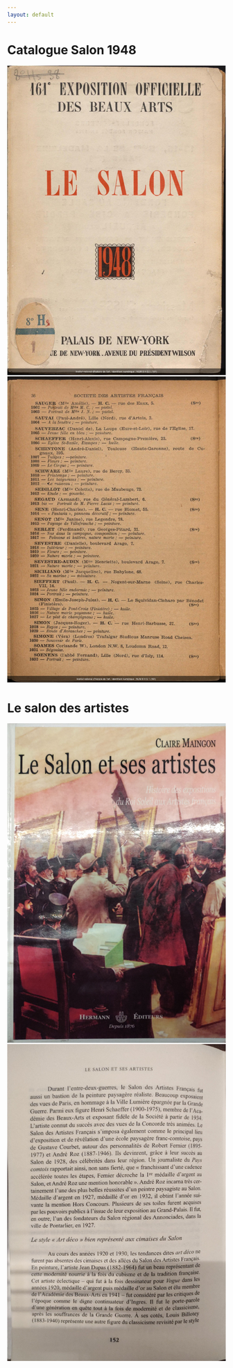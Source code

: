 ```yaml
---
layout: default
---
```



# Catalogue Salon 1948
![Branching](/assets/salon_1948_000001.jpg)
![Branching](/assets/salon_1948_000064.jpg)

# Le salon des artistes
![Branching](/assets/le_salon_des_artistes_claire_maingon.jpg)
![Branching](/assets/le_salon_des_artistes_claire_maingon_p152_schaeffer.jpg)